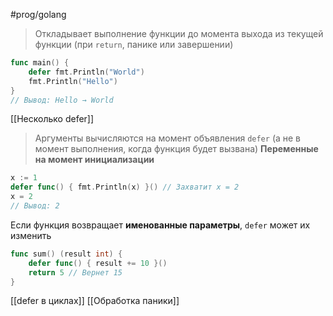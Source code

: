 #prog/golang 

> Откладывает выполнение функции до момента выхода из текущей функции (при `return`, панике или завершении)

```go
func main() {
    defer fmt.Println("World")
    fmt.Println("Hello")
}
// Вывод: Hello → World
```

[[Несколько defer]]

> Аргументы вычисляются на момент объявления `defer` (а не в момент выполнения, когда функция будет вызвана)
> **Переменные на момент инициализации**

```go
x := 1
defer func() { fmt.Println(x) }() // Захватит x = 2
x = 2
// Вывод: 2
```

Если функция возвращает **именованные параметры**, `defer` может их изменить
```go
func sum() (result int) {
    defer func() { result += 10 }()
    return 5 // Вернет 15
}
```

[[defer в циклах]]
[[Обработка паники]]